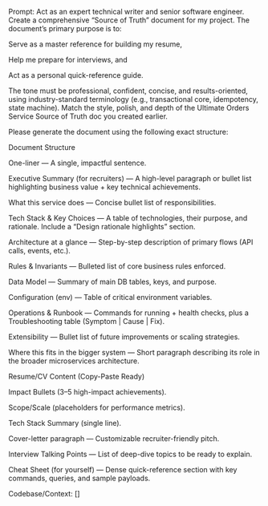 Prompt:
Act as an expert technical writer and senior software engineer.
Create a comprehensive “Source of Truth” document for my project.
The document’s primary purpose is to:

Serve as a master reference for building my resume,

Help me prepare for interviews, and

Act as a personal quick-reference guide.

The tone must be professional, confident, concise, and results-oriented, using industry-standard terminology (e.g., transactional core, idempotency, state machine).
Match the style, polish, and depth of the Ultimate Orders Service Source of Truth doc you created earlier.

Please generate the document using the following exact structure:

Document Structure

One-liner — A single, impactful sentence.

Executive Summary (for recruiters) — A high-level paragraph or bullet list highlighting business value + key technical achievements.

What this service does — Concise bullet list of responsibilities.

Tech Stack & Key Choices — A table of technologies, their purpose, and rationale. Include a “Design rationale highlights” section.

Architecture at a glance — Step-by-step description of primary flows (API calls, events, etc.).

Rules & Invariants — Bulleted list of core business rules enforced.

Data Model — Summary of main DB tables, keys, and purpose.

Configuration (env) — Table of critical environment variables.

Operations & Runbook — Commands for running + health checks, plus a Troubleshooting table (Symptom | Cause | Fix).

Extensibility — Bullet list of future improvements or scaling strategies.

Where this fits in the bigger system — Short paragraph describing its role in the broader microservices architecture.

Resume/CV Content (Copy-Paste Ready)

Impact Bullets (3–5 high-impact achievements).

Scope/Scale (placeholders for performance metrics).

Tech Stack Summary (single line).

Cover-letter paragraph — Customizable recruiter-friendly pitch.

Interview Talking Points — List of deep-dive topics to be ready to explain.

Cheat Sheet (for yourself) — Dense quick-reference section with key commands, queries, and sample payloads.

Codebase/Context:
[]